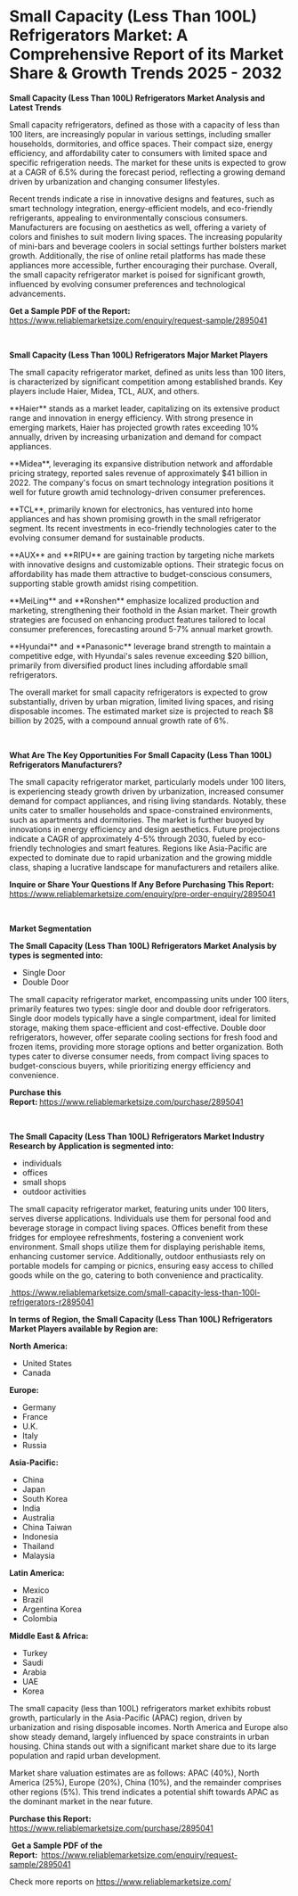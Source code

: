 <p><h1>Small Capacity (Less Than 100L) Refrigerators Market: A Comprehensive Report of its Market Share & Growth Trends 2025 - 2032</h1></p><p><strong>Small Capacity (Less Than 100L) Refrigerators Market Analysis and Latest Trends</strong></p>
<p><p>Small capacity refrigerators, defined as those with a capacity of less than 100 liters, are increasingly popular in various settings, including smaller households, dormitories, and office spaces. Their compact size, energy efficiency, and affordability cater to consumers with limited space and specific refrigeration needs. The market for these units is expected to grow at a CAGR of 6.5% during the forecast period, reflecting a growing demand driven by urbanization and changing consumer lifestyles.</p><p>Recent trends indicate a rise in innovative designs and features, such as smart technology integration, energy-efficient models, and eco-friendly refrigerants, appealing to environmentally conscious consumers. Manufacturers are focusing on aesthetics as well, offering a variety of colors and finishes to suit modern living spaces. The increasing popularity of mini-bars and beverage coolers in social settings further bolsters market growth. Additionally, the rise of online retail platforms has made these appliances more accessible, further encouraging their purchase. Overall, the small capacity refrigerator market is poised for significant growth, influenced by evolving consumer preferences and technological advancements.</p></p>
<p><strong>Get a Sample PDF of the Report:&nbsp;</strong> <a href="https://www.reliablemarketsize.com/enquiry/request-sample/2895041?utm_campaign=3185&utm_medium=2&utm_source=Github&utm_content=ia&utm_term=15032025&utm_id=small-capacity-less-than-100l-refrigerators">https://www.reliablemarketsize.com/enquiry/request-sample/2895041</a></p>
<p>&nbsp;</p>
<p><strong>Small Capacity (Less Than 100L) Refrigerators Major Market Players</strong></p>
<p><p>The small capacity refrigerator market, defined as units less than 100 liters, is characterized by significant competition among established brands. Key players include Haier, Midea, TCL, AUX, and others. </p><p>**Haier** stands as a market leader, capitalizing on its extensive product range and innovation in energy efficiency. With strong presence in emerging markets, Haier has projected growth rates exceeding 10% annually, driven by increasing urbanization and demand for compact appliances.</p><p>**Midea**, leveraging its expansive distribution network and affordable pricing strategy, reported sales revenue of approximately $41 billion in 2022. The company's focus on smart technology integration positions it well for future growth amid technology-driven consumer preferences.</p><p>**TCL**, primarily known for electronics, has ventured into home appliances and has shown promising growth in the small refrigerator segment. Its recent investments in eco-friendly technologies cater to the evolving consumer demand for sustainable products.</p><p>**AUX** and **RIPU** are gaining traction by targeting niche markets with innovative designs and customizable options. Their strategic focus on affordability has made them attractive to budget-conscious consumers, supporting stable growth amidst rising competition.</p><p>**MeiLing** and **Ronshen** emphasize localized production and marketing, strengthening their foothold in the Asian market. Their growth strategies are focused on enhancing product features tailored to local consumer preferences, forecasting around 5-7% annual market growth.</p><p>**Hyundai** and **Panasonic** leverage brand strength to maintain a competitive edge, with Hyundai's sales revenue exceeding $20 billion, primarily from diversified product lines including affordable small refrigerators.</p><p>The overall market for small capacity refrigerators is expected to grow substantially, driven by urban migration, limited living spaces, and rising disposable incomes. The estimated market size is projected to reach $8 billion by 2025, with a compound annual growth rate of 6%.</p></p>
<p>&nbsp;</p>
<p><strong>What Are The Key Opportunities For Small Capacity (Less Than 100L) Refrigerators Manufacturers?</strong></p>
<p><p>The small capacity refrigerator market, particularly models under 100 liters, is experiencing steady growth driven by urbanization, increased consumer demand for compact appliances, and rising living standards. Notably, these units cater to smaller households and space-constrained environments, such as apartments and dormitories. The market is further buoyed by innovations in energy efficiency and design aesthetics. Future projections indicate a CAGR of approximately 4-5% through 2030, fueled by eco-friendly technologies and smart features. Regions like Asia-Pacific are expected to dominate due to rapid urbanization and the growing middle class, shaping a lucrative landscape for manufacturers and retailers alike.</p></p>
<p><strong>Inquire or Share Your Questions If Any Before Purchasing This Report:</strong> <a href="https://www.reliablemarketsize.com/enquiry/pre-order-enquiry/2895041?utm_campaign=3185&utm_medium=2&utm_source=Github&utm_content=ia&utm_term=15032025&utm_id=small-capacity-less-than-100l-refrigerators">https://www.reliablemarketsize.com/enquiry/pre-order-enquiry/2895041</a></p>
<p>&nbsp;</p>
<p><strong>Market Segmentation</strong></p>
<p><strong>The Small Capacity (Less Than 100L) Refrigerators Market Analysis by types is segmented into:</strong></p>
<p><ul><li>Single Door</li><li>Double Door</li></ul></p>
<p><p>The small capacity refrigerator market, encompassing units under 100 liters, primarily features two types: single door and double door refrigerators. Single door models typically have a single compartment, ideal for limited storage, making them space-efficient and cost-effective. Double door refrigerators, however, offer separate cooling sections for fresh food and frozen items, providing more storage options and better organization. Both types cater to diverse consumer needs, from compact living spaces to budget-conscious buyers, while prioritizing energy efficiency and convenience.</p></p>
<p><strong>Purchase this Report:&nbsp;</strong><a href="https://www.reliablemarketsize.com/purchase/2895041?utm_campaign=3185&utm_medium=2&utm_source=Github&utm_content=ia&utm_term=15032025&utm_id=small-capacity-less-than-100l-refrigerators">https://www.reliablemarketsize.com/purchase/2895041</a></p>
<p>&nbsp;</p>
<p><strong>The Small Capacity (Less Than 100L) Refrigerators Market Industry Research by Application is segmented into:</strong></p>
<p><ul><li>individuals</li><li>offices</li><li>small shops</li><li>outdoor activities</li></ul></p>
<p><p>The small capacity refrigerator market, featuring units under 100 liters, serves diverse applications. Individuals use them for personal food and beverage storage in compact living spaces. Offices benefit from these fridges for employee refreshments, fostering a convenient work environment. Small shops utilize them for displaying perishable items, enhancing customer service. Additionally, outdoor enthusiasts rely on portable models for camping or picnics, ensuring easy access to chilled goods while on the go, catering to both convenience and practicality.</p></p>
<p><a href="https://www.reliablemarketsize.com/small-capacity-less-than-100l-refrigerators-r2895041?utm_campaign=3185&utm_medium=2&utm_source=Github&utm_content=ia&utm_term=15032025&utm_id=small-capacity-less-than-100l-refrigerators">&nbsp;https://www.reliablemarketsize.com/small-capacity-less-than-100l-refrigerators-r2895041</a></p>
<p><strong>In terms of Region, the Small Capacity (Less Than 100L) Refrigerators Market Players available by Region are:</strong></p>
<p>
    <p> <strong> North America: </strong>
        <ul>
            <li>United States</li>
            <li>Canada</li>
        </ul>
        </p> 
    <p> <strong> Europe: </strong>
        <ul>
            <li>Germany</li>
            <li>France</li>
            <li>U.K.</li>
            <li>Italy</li>
            <li>Russia</li>
        </ul>
        </p> 
    <p> <strong> Asia-Pacific: </strong>
        <ul>
            <li>China</li>
            <li>Japan</li>
            <li>South Korea</li>
            <li>India</li>
            <li>Australia</li>
            <li>China Taiwan</li>
            <li>Indonesia</li>
            <li>Thailand</li>
            <li>Malaysia</li>
        </ul>
        </p> 
    <p> <strong> Latin America: </strong>
        <ul>
            <li>Mexico</li>
            <li>Brazil</li>
            <li>Argentina Korea</li>
            <li>Colombia</li>
        </ul>
        </p> 
    <p> <strong> Middle East & Africa: </strong>
        <ul>
            <li>Turkey</li>
            <li>Saudi</li>
            <li>Arabia</li>
            <li>UAE</li>
            <li>Korea</li>
        </ul>
    </p>
    </p>
<p><p>The small capacity (less than 100L) refrigerators market exhibits robust growth, particularly in the Asia-Pacific (APAC) region, driven by urbanization and rising disposable incomes. North America and Europe also show steady demand, largely influenced by space constraints in urban housing. China stands out with a significant market share due to its large population and rapid urban development. </p><p>Market share valuation estimates are as follows: APAC (40%), North America (25%), Europe (20%), China (10%), and the remainder comprises other regions (5%). This trend indicates a potential shift towards APAC as the dominant market in the near future.</p></p>
<p><strong>Purchase this Report: </strong><a href="https://www.reliablemarketsize.com/purchase/2895041?utm_campaign=3185&utm_medium=2&utm_source=Github&utm_content=ia&utm_term=15032025&utm_id=small-capacity-less-than-100l-refrigerators">https://www.reliablemarketsize.com/purchase/2895041</a></p>
<p>&nbsp;<strong>Get a Sample PDF of the Report:&nbsp;&nbsp;</strong><a href="https://www.reliablemarketsize.com/enquiry/request-sample/2895041?utm_campaign=3185&utm_medium=2&utm_source=Github&utm_content=ia&utm_term=15032025&utm_id=small-capacity-less-than-100l-refrigerators">https://www.reliablemarketsize.com/enquiry/request-sample/2895041</a></p>
<p><strong></strong></p>
<p>Check more reports on <a href="https://www.reliablemarketsize.com/?utm_campaign=3185&utm_medium=2&utm_source=Github&utm_content=ia&utm_term=15032025&utm_id=small-capacity-less-than-100l-refrigerators">https://www.reliablemarketsize.com/</a></p>